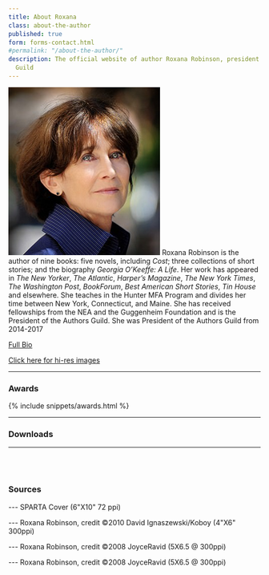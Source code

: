 ```yaml
---
title: About Roxana
class: about-the-author
published: true
form: forms-contact.html
#permalink: "/about-the-author/"
description: The official website of author Roxana Robinson, president of the Authors
  Guild
---
```



![Roxana](/uploads/robinson1_si-303x335.jpg) Roxana Robinson is the author of nine books: five novels, including *Cost*; three collections of short stories; and the biography *Georgia O’Keeffe: A Life*. Her work has appeared in *The New Yorker*, *The Atlantic*, *Harper’s Magazine*, *The New York Times*, *The Washington Post*, *BookForum*, *Best American Short Stories*, *Tin House* and elsewhere. She teaches in the Hunter MFA Program and divides her time between New York, Connecticut, and Maine. She has received fellowships from the NEA and the Guggenheim Foundation and is the President of the Authors Guild. She was President of the Authors Guild from 2014-2017

[Full Bio](/biography/)

[Click here for hi-res images](#downloads)

<hr>

### Awards

{% include snippets/awards.html %}

<hr>

### Downloads

<hr>

[](/uploads/sparta_robinson_275x400.jpg)
[](/uploads/sparta_robinson_275x400.jpg)[](/uploads/sparta_robinson_275x400.jpg)

[](/uploads/Roxana-ROBINSON-14David-Ignaszewski-koboy_LG-crop.jpg "from the Sparta Jacket Cover Roxana Robinson")
[](/uploads/Roxana-ROBINSON-14David-Ignaszewski-koboy_LG-crop.jpg "from the Sparta Jacket Cover Roxana Robinson")[](/uploads/Roxana-ROBINSON-14David-Ignaszewski-koboy_LG-crop.jpg "from the Sparta Jacket Cover Roxana Robinson")

[](/uploads/Robinson_JoyceRavid.jpg)
[](/uploads/Robinson_JoyceRavid.jpg)[](/uploads/Robinson_JoyceRavid.jpg)

[](/uploads/Robinson2_JoyceRavid.jpg)
[](/uploads/Robinson2_JoyceRavid.jpg)[](/uploads/Robinson2_JoyceRavid.jpg)

<div style="width:100%;clear:both;margin:2em 0;">&nbsp;</div>

### Sources

--- SPARTA Cover (6"X10" 72 ppi)

--- Roxana Robinson, credit ©2010 David Ignaszewski/Koboy (4"X6" 300ppi)

--- Roxana Robinson, credit ©2008 JoyceRavid (5X6.5 @ 300ppi)

--- Roxana Robinson, credit ©2008 JoyceRavid (5X6.5 @ 300ppi)
